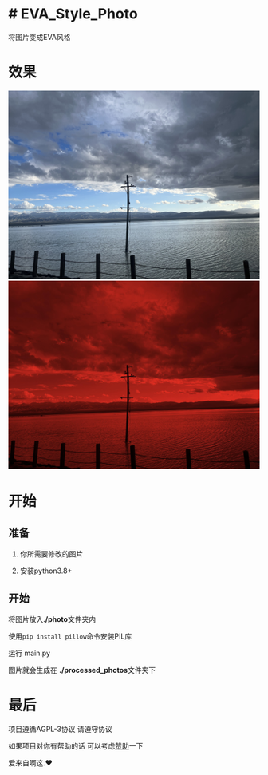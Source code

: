 # # EVA_Style_Photo

将图片变成EVA风格

# 效果
![原始版](/Photo_EVA_Style/photos/Example1.jpg)
![修改版](/Photo_EVA_Style/processed_photos/Example1.jpg)
# 开始

## 准备
 1. 你所需要修改的图片


 2. 安装python3.8+

## 开始

将图片放入.**/photo**文件夹内


使用`pip install pillow`命令安装PIL库


运行 main.py


图片就会生成在 **./processed_photos**文件夹下

# 最后
项目遵循AGPL-3协议 请遵守协议


如果项目对你有帮助的话 可以考虑[赞助](https://vme50.azhegod.top)一下


爱来自啊这.❤


